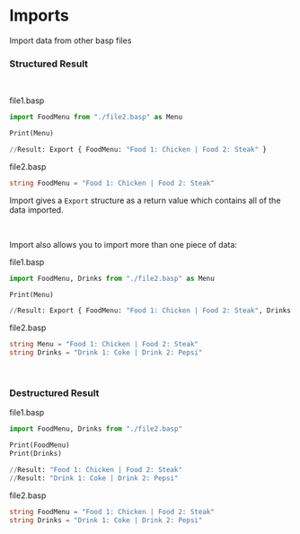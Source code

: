 # Imports

Import data from other basp files

### Structured Result

<br/>

file1.basp
```py
import FoodMenu from "./file2.basp" as Menu

Print(Menu)

//Result: Export { FoodMenu: "Food 1: Chicken | Food 2: Steak" }
```

file2.basp
```cs
string FoodMenu = "Food 1: Chicken | Food 2: Steak"
```

Import gives a ```Export``` structure as a return value which contains all of the data imported.

<br/>

Import also allows you to import more than one piece of data:

file1.basp

```py
import FoodMenu, Drinks from "./file2.basp" as Menu

Print(Menu)

//Result: Export { FoodMenu: "Food 1: Chicken | Food 2: Steak", Drinks: "Drink 1: Coke | Drink 2: Pepsi" }
```

file2.basp

```cs
string Menu = "Food 1: Chicken | Food 2: Steak"
string Drinks = "Drink 1: Coke | Drink 2: Pepsi"
```

<br/>

### Destructured Result

file1.basp
```py
import FoodMenu, Drinks from "./file2.basp"

Print(FoodMenu)
Print(Drinks)

//Result: "Food 1: Chicken | Food 2: Steak"
//Result: "Drink 1: Coke | Drink 2: Pepsi"
```

file2.basp
```cs
string FoodMenu = "Food 1: Chicken | Food 2: Steak"
string Drinks = "Drink 1: Coke | Drink 2: Pepsi"
```